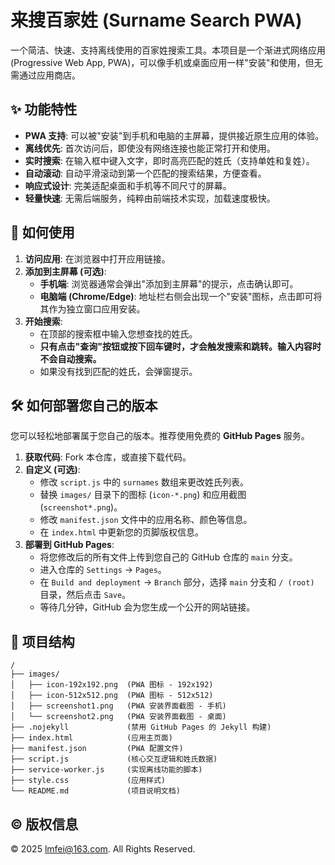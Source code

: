 # 来搜百家姓 (Surname Search PWA)

一个简洁、快速、支持离线使用的百家姓搜索工具。本项目是一个渐进式网络应用 (Progressive Web App, PWA)，可以像手机或桌面应用一样"安装"和使用，但无需通过应用商店。

## ✨ 功能特性

-   **PWA 支持**: 可以被"安装"到手机和电脑的主屏幕，提供接近原生应用的体验。
-   **离线优先**: 首次访问后，即使没有网络连接也能正常打开和使用。
-   **实时搜索**: 在输入框中键入文字，即时高亮匹配的姓氏（支持单姓和复姓）。
-   **自动滚动**: 自动平滑滚动到第一个匹配的搜索结果，方便查看。
-   **响应式设计**: 完美适配桌面和手机等不同尺寸的屏幕。
-   **轻量快速**: 无需后端服务，纯粹由前端技术实现，加载速度极快。

## 🚀 如何使用

1.  **访问应用**: 在浏览器中打开应用链接。
2.  **添加到主屏幕 (可选)**:
    -   **手机端**: 浏览器通常会弹出"添加到主屏幕"的提示，点击确认即可。
    -   **电脑端 (Chrome/Edge)**: 地址栏右侧会出现一个"安装"图标，点击即可将其作为独立窗口应用安装。
3.  **开始搜索**:
    -   在顶部的搜索框中输入您想查找的姓氏。
    -   **只有点击"查询"按钮或按下回车键时，才会触发搜索和跳转。输入内容时不会自动搜索。**
    -   如果没有找到匹配的姓氏，会弹窗提示。

## 🛠️ 如何部署您自己的版本

您可以轻松地部署属于您自己的版本。推荐使用免费的 **GitHub Pages** 服务。

1.  **获取代码**: Fork 本仓库，或直接下载代码。
2.  **自定义 (可选)**:
    -   修改 `script.js` 中的 `surnames` 数组来更改姓氏列表。
    -   替换 `images/` 目录下的图标 (`icon-*.png`) 和应用截图 (`screenshot*.png`)。
    -   修改 `manifest.json` 文件中的应用名称、颜色等信息。
    -   在 `index.html` 中更新您的页脚版权信息。
3.  **部署到 GitHub Pages**:
    -   将您修改后的所有文件上传到您自己的 GitHub 仓库的 `main` 分支。
    -   进入仓库的 `Settings` -> `Pages`。
    -   在 `Build and deployment` -> `Branch` 部分，选择 `main` 分支和 `/ (root)` 目录，然后点击 `Save`。
    -   等待几分钟，GitHub 会为您生成一个公开的网站链接。

## 📂 项目结构

```
/
├── images/
│   ├── icon-192x192.png  (PWA 图标 - 192x192)
│   ├── icon-512x512.png  (PWA 图标 - 512x512)
│   ├── screenshot1.png   (PWA 安装界面截图 - 手机)
│   └── screenshot2.png   (PWA 安装界面截图 - 桌面)
├── .nojekyll             (禁用 GitHub Pages 的 Jekyll 构建)
├── index.html            (应用主页面)
├── manifest.json         (PWA 配置文件)
├── script.js             (核心交互逻辑和姓氏数据)
├── service-worker.js     (实现离线功能的脚本)
├── style.css             (应用样式)
└── README.md             (项目说明文档)
```

## © 版权信息

&copy; 2025 lmfei@163.com. All Rights Reserved. 